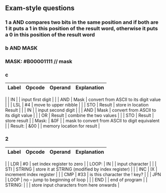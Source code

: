 ## Exam-style questions
### 1 a AND compares two bits in the same position and if both are 1 it puts a 1 in this position of the result word, otherwise it puts a 0 in this position of the result word
### b AND MASK

### MASK: #B00001111 // mask

### c
| Label | Opcode | Operand | Explanation |
| - | - | - | - |

|  | IN | | input first digit |
|  | AND | Mask | convert from ASCII to its digit value |
|  | LSL | #4 | move to upper nibble |
|  | STO | Result | store in location Result |
|  | IN | | input second digit |
|  | AND | Mask | convert from ASCII to its digit value |
|  | OR | Result | combine the two values |
|  | STO | Result | store result |
| Mask: | &0F |  | mask to convert from ASCII to digit equivalent |
| Result: | &00 | | memory location for result |

### 2
| Label | Opcode | Operand | Explanation |
| - | - | - | - |

|  | LDR | #0 | set index register to zero |
| LOOP: | IN |  | input character |
|  | STI | STRING | store it at STRING (modified by index register) |
|  | INC | IX | increment index register |
|  | CMP | #33 | is this character the ! key? |
|  | JPN | LOOP | no – jump to beginning of loop |
|  | END |  | end of program |
| STRING: |  |  | store input characters from here onwards |
